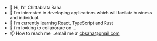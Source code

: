 - 👋 Hi, I’m Chittabrata Saha
- 👀 I’m interested in developing applications which will facilate business and individual. 
- 🌱 I’m currently learning React, TypeScript and Rust
- 💞️ I’m looking to collaborate on ...
- 📫 How to reach me ...email me at cbsaha@gmail.com

<!---
chittasaha/chittasaha is a ✨ special ✨ repository because its `README.md` (this file) appears on your GitHub profile.
You can click the Preview link to take a look at your changes.
--->
